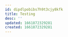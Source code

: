 ```yaml
---
id: dipdlpobibs7h9t3cjy8kfk
title: Testing
desc: ''
updated: 1661872329281
created: 1661872329281
---
```

